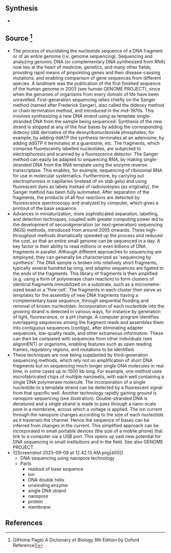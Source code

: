 ## Synthesis
- 
## Source [^1]
- The process of elucidating the nucleotide sequence of a DNA fragment or of an entire genome (i.e. genome sequencing). Sequencing and analyzing genomic DNA (or complementary DNA synthesized from RNA) now lies at the heart of medicine, genetics, and many other fields, providing rapid means of pinpointing genes and their disease-causing mutations, and enabling comparison of gene sequences from different species. A landmark was the publication of the first finished sequence of the human genome in 2003 (see human GENOME PROJECT), since when the genomes of organisms from every domain of life have been unravelled. First-generation sequencing relies chiefly on the Sanger method (named after Frederick Sanger), also called the dideoxy method or chain termination method, and introduced in the mid-1970s. This involves synthesizing a new DNA strand using as template single-stranded DNA from the sample being sequenced. Synthesis of the new strand is stopped at any of the four bases by adding the corresponding dideoxy (dd) derivative of the deoxyribonucleoside phosphates; for example, by adding ddATP the synthesis terminates at an adenosine; by adding ddGTP it terminates at a guanosine, etc. The fragments, which comprise fluorescently labelled nucleotides, are subjected to electrophoresis and scanned by a fluorescence detector. The Sanger method can easily be adapted to sequencing RNA, by making single-stranded DNA from the RNA template using the enzyme reverse transcriptase. This enables, for example, sequencing of ribosomal RNA for use in molecular systematics. Furthermore, by carrying out electrophoresis in capillaries (instead of on slab gels) and using fluorescent dyes as labels instead of radioisotopes (as originally), the Sanger method has been fully automated. After separation of the fragments, the products of all four reactions are detected by fluorescence spectroscopy and analyzed by computer, which gives a printout of the base sequence.
- Advances in miniaturization, more sophisticated separation, labelling, and detection techniques, coupled with greater computing power led to the development of secondgeneration (or next-generation) sequencing (NGS) methods, introduced from around 2005 onwards. These high-throughput methods dramatically speeded up the process and reduced the cost, so that an entire small genome can be sequenced in a day. A key factor is their ability to read millions or even billions of DNA fragments in parallel. Although different approaches to sequencing are employed, they can generally be characterized as 'sequencing by synthesis'. The DNA sample is broken into relatively short fragments, typically several hundred bp long, and adaptor sequences are ligated to the ends of the fragments. This library of fragments is then amplified (e.g. using a form of polymerase chain reaction) to form clusters of identical fragments immobilized on a substrate, such as a micrometre-sized bead or a 'flow cell'. The fragments in each cluster then serve as templates for the assembly of new DNA fragments having a complementary base sequence, through sequential flooding and removal of known nucleotides. Incorporation of each nucleotide into the growing strand is detected in various ways, for instance by generation of light, fluorescence, or a pH change. A computer program identifies overlapping sequences among the fragment reads and assembles them into contiguous sequences (contigs), after eliminating adapter sequences, low-quality reads, and other extraneous information. These can then be compared with sequences from other individuals (see alignmENT) or organisms, enabling features such as open reading frames, regulatory regions, and mutations to be identified.
- These techniques are now being supplanted by third-generation sequencing methods, which rely not on amplification of short DNA fragments but on sequencing much longer single DNA molecules in real time, in some cases up to 1000 kb long. For example, one method uses microfabricated chips of multiple nanowells, with each well containing a single DNA polymerase molecule. The incorporation of a single nucleotide to a template strand can be detected by a fluorescent signal from that specific well. Another technology rapidly gaining ground is nanopore sequencing (see illustration). Double-stranded DNA is denatured and a single strand is made to pass through a nano-scale pore in a membrane, across which a voltage is applied. The ion current through the nanopore changes according to the size of each nucleotide as it traverses the channel. Hence the sequence of bases can be inferred from changes in the current. This simplified approach can be incorporated in small portable devices (the size of a mobile phone) that link to a computer via a USB port. This opens up vast new potential for DNA sequencing in small institutions and in the field. See also GENOME PROJECT.
- ![[Screenshot 2025-09-09 at 12.42.13 AM.png|400]]
	- DNA sequencing using nanopore technology
	- Parts
		- readout of base sequence
		- ion
		- DNA double helix
		- unwinding enzyme
		- single DNA strand
		- nanopore
		- protein
		- membrane
## References

[^1]: [[(Home Page) A Dictionary of Biology 8th Edition by Oxford Reference]]